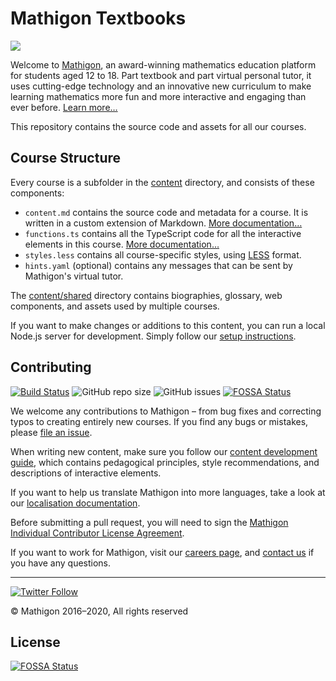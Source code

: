 # Mathigon Textbooks

![](https://mathigon.org/images/hero.jpg)

Welcome to [Mathigon](https://mathigon.org), an award-winning mathematics education platform for
students aged 12 to 18. Part textbook and part virtual personal tutor, it uses cutting-edge
technology and an innovative new curriculum to make learning mathematics more fun and more
interactive and engaging than ever before. [Learn more…](https://www.youtube.com/watch?v=vwyIZsi0b98)

This repository contains the source code and assets for all our courses.

## Course Structure

Every course is a subfolder in the [content](content) directory, and consists of these components:

* `content.md` contains the source code and metadata for a course. It is written in a custom
  extension of Markdown. [More documentation…](docs/markdown.md)
* `functions.ts` contains all the TypeScript code for all the interactive elements in this course.
  [More documentation…](docs/interactives.md)
* `styles.less` contains all course-specific styles, using [LESS](http://lesscss.org/) format.
* `hints.yaml` (optional) contains any messages that can be sent by Mathigon's virtual tutor.

The [content/shared](content/shared) directory contains biographies, glossary, web components, and
assets used by multiple courses.

If you want to make changes or additions to this content, you can run a local Node.js server for
development. Simply follow our [setup instructions](docs/setup.md).

## Contributing

[![Build Status](https://travis-ci.org/mathigon/textbooks.svg?branch=master)](https://travis-ci.org/mathigon/textbooks)
![GitHub repo size](https://img.shields.io/github/repo-size/mathigon/textbooks)
![GitHub issues](https://img.shields.io/github/issues-raw/mathigon/textbooks)
[![FOSSA Status](https://app.fossa.com/api/projects/git%2Bgithub.com%2Fmathigon%2Ftextbooks.svg?type=shield)](https://app.fossa.com/projects/git%2Bgithub.com%2Fmathigon%2Ftextbooks?ref=badge_shield)

We welcome any contributions to Mathigon – from bug fixes and correcting typos to creating entirely
new courses. If you find any bugs or mistakes, please [file an issue](https://github.com/mathigon/textbooks/issues).

When writing new content, make sure you follow our [content development
guide](https://www.notion.so/718073cf25bf468b9d717735884803da), which contains pedagogical
principles, style recommendations, and descriptions of interactive elements.

If you want to help us translate Mathigon into more languages, take a look at our [localisation
documentation](docs/translations.md).

Before submitting a pull request, you will need to sign the [Mathigon Individual Contributor
License Agreement](https://gist.github.com/plegner/5ad5b7be2948a4ad073c50b15ac01d39).

If you want to work for Mathigon, visit our [careers page](https://mathigon.org/careers), and
[contact us](mailto:dev@mathigon.org) if you have any questions.

---

[![Twitter Follow](https://img.shields.io/twitter/follow/MathigonOrg?style=social)](https://twitter.com/intent/follow?screen_name=MathigonOrg)

© Mathigon 2016–2020, All rights reserved


## License
[![FOSSA Status](https://app.fossa.com/api/projects/git%2Bgithub.com%2Fmathigon%2Ftextbooks.svg?type=large)](https://app.fossa.com/projects/git%2Bgithub.com%2Fmathigon%2Ftextbooks?ref=badge_large)